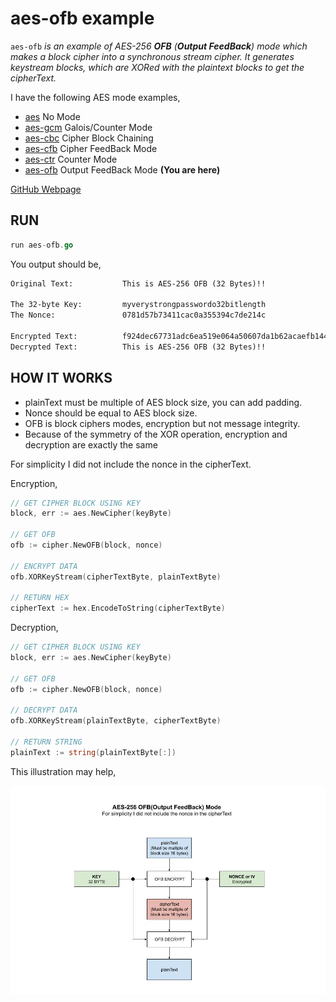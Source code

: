 # aes-ofb example

`aes-ofb` _is an example of
AES-256 **OFB** (**Output FeedBack**) mode
which makes a block cipher into a synchronous stream cipher.
It generates keystream blocks, which are XORed with the plaintext blocks
to get the cipherText._

I have the following AES mode examples,

* [aes](https://github.com/JeffDeCola/my-go-examples/tree/master/encryption-decryption/aes)
  No Mode
* [aes-gcm](https://github.com/JeffDeCola/my-go-examples/tree/master/encryption-decryption/aes-gcm)
  Galois/Counter Mode
* [aes-cbc](https://github.com/JeffDeCola/my-go-examples/tree/master/encryption-decryption/aes-cbc)
  Cipher Block Chaining
* [aes-cfb](https://github.com/JeffDeCola/my-go-examples/tree/master/encryption-decryption/aes-cfb)
  Cipher FeedBack Mode
* [aes-ctr](https://github.com/JeffDeCola/my-go-examples/tree/master/encryption-decryption/aes-ctr)
  Counter Mode
* [aes-ofb](https://github.com/JeffDeCola/my-go-examples/tree/master/encryption-decryption/aes-ofb)
  Output FeedBack Mode **(You are here)**

[GitHub Webpage](https://jeffdecola.github.io/my-go-examples/)

## RUN

```go
run aes-ofb.go
```

You output should be,

```txt
Original Text:           This is AES-256 OFB (32 Bytes)!!

The 32-byte Key:         myverystrongpasswordo32bitlength
The Nonce:               0781d57b73411cac0a355394c7de214c

Encrypted Text:          f924dec67731adc6ea519e064a50607da1b62acaefb1444a846a93ca200c4919
Decrypted Text:          This is AES-256 OFB (32 Bytes)!!
```

## HOW IT WORKS

* plainText must be multiple of AES block size, you can add padding.
* Nonce should be equal to AES block size.
* OFB is block ciphers modes, encryption but not message integrity.
* Because of the symmetry of the XOR operation, encryption and
  decryption are exactly the same

For simplicity I did not include the nonce in the cipherText.

Encryption,

```go
// GET CIPHER BLOCK USING KEY
block, err := aes.NewCipher(keyByte)

// GET OFB
ofb := cipher.NewOFB(block, nonce)

// ENCRYPT DATA
ofb.XORKeyStream(cipherTextByte, plainTextByte)

// RETURN HEX
cipherText := hex.EncodeToString(cipherTextByte)
```

Decryption,

```go
// GET CIPHER BLOCK USING KEY
block, err := aes.NewCipher(keyByte)

// GET OFB
ofb := cipher.NewOFB(block, nonce)

// DECRYPT DATA
ofb.XORKeyStream(plainTextByte, cipherTextByte)

// RETURN STRING
plainText := string(plainTextByte[:])
```

This illustration may help,

![IMAGE - aes-ofb - IMAGE](../../docs/pics/aes-ofb.jpg)
